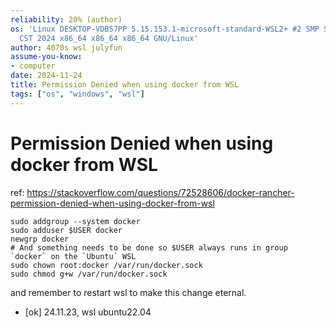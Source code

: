 ```yaml
---
reliability: 20% (author)
os: 'Linux DESKTOP-VDB57PP 5.15.153.1-microsoft-standard-WSL2+ #2 SMP Sun Oct 27 22:02:06
  CST 2024 x86_64 x86_64 x86_64 GNU/Linux'
author: 4070s wsl julyfun
assume-you-know:
- computer
date: 2024-11-24
title: Permission Denied when using docker from WSL
tags: ["os", "windows", "wsl"]
---
```

# Permission Denied when using docker from WSL

ref: https://stackoverflow.com/questions/72528606/docker-rancher-permission-denied-when-using-docker-from-wsl

```
sudo addgroup --system docker
sudo adduser $USER docker
newgrp docker
# And something needs to be done so $USER always runs in group `docker` on the `Ubuntu` WSL
sudo chown root:docker /var/run/docker.sock
sudo chmod g+w /var/run/docker.sock
```

and remember to restart wsl to make this change eternal.

- [ok] 24.11.23, wsl ubuntu22.04

